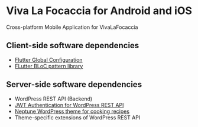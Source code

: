 # Viva La Focaccia for Android and iOS
Cross-platform Mobile Application for VivaLaFocaccia

## Client-side software dependencies
- [Flutter Global Configuration](https://pub.dev/packages/global_configuration)
- [FLutter BLoC pattern library](https://pub.dev/packages/flutter_bloc)

## Server-side software dependencies
- WordPress REST API (Backend)
- [JWT Authentication for WordPress REST API](https://wordpress.org/plugins/jwt-authentication-for-wp-rest-api/)
- [Neptune WordPress theme for cooking recipes](https://themeforest.net/item/neptune-theme-for-food-recipe-bloggers-chefs/12915290)
- Theme-specific extensions of WordPress REST API
